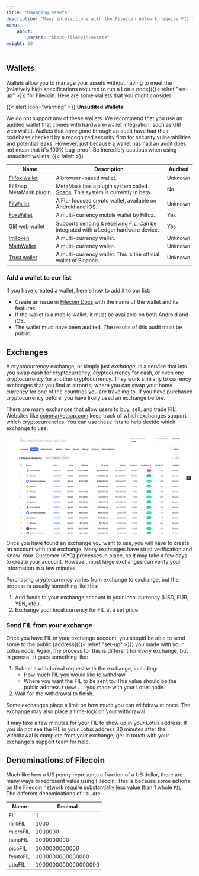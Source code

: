 ```yaml
---
title: "Managing assets"
description: "Many interactions with the Filecoin network require FIL to process. This page explains the different denominations of FIL, how to store it, and how to aquire it."
menu:
    about:
        parent: "about-filecoin-assets"
weight: 60
---
```


## Wallets

Wallets allow you to manage your assets without having to meet the [relatively high specifications required to run a Lotus node]({{< relref "set-up" >}}) for Filecoin. Here are some wallets that you might consider.

{{< alert icon="warning" >}}
**Unaudited Wallets**

We do not support any of these wallets. We recommend that you use an audited wallet that comes with hardware-wallet integration, such as Glif web wallet. Wallets that _have_ gone through an audit have had their codebase checked by a recognized security firm for security vulnerabilities and potential leaks. However, just because a wallet has had an audit does not mean that it's 100% bug-proof. Be incredibly cautious when using unaudited wallets.
{{< /alert >}}

 Name                                           | Description                                                                                                                          | Audited |
| ---------------------------------------------- | ------------------------------------------------------------------------------------------------------------------------------------ | ------- |
| [Filfox wallet](https://wallet.filfox.info/en) | A browser-based wallet.                                                                                                              | Unknown |
| FilSnap MetaMask plugin                        | MetaMask has a plugin system called [Snaps](https://github.com/MetaMask/metamask-snaps-beta/wiki). This system is currently in beta. | No      |
| [FilWallet](https://filwallet.co) | A FIL-focused crypto wallet, available on Android and iOS. | Unknown |
| [FoxWallet](https://foxwallet.com/)            | A multi-currency mobile wallet by Filfox.                                                                                             | Yes     |
| [Glif web wallet](https://wallet.glif.io)                                | Supports sending & receiving FIL. Can be integrated with a Ledger hardware device.                                                   | Yes     |
| [ImToken](https://token.im/)                   | A multi-currency wallet.                                                                                                             | Unknown |
| [MathWallet](https://mathwallet.org/en-us/)    | A multi-currency wallet.                                                                                                             | Unknown |
| [Trust wallet](https://trustwallet.com/)                                   | A multi-currency wallet. This is the official wallet of Binance.                                                                     | Unknown |

### Add a wallet to our list

If you have created a wallet, here's how to add it to our list:

- Create an issue in [Filecoin Docs](https://github.com/filecoin-project/filecoin-docs) with the name of the wallet and its features.
- If the wallet is a mobile wallet, it must be available on both Android and iOS.
- The wallet must have been audited. The results of this audit must be public.

## Exchanges

A cryptocurrency exchange, or simply just _exchange_, is a service that lets you swap cash for cryptocurrency, cryptocurrency for cash, or even one cryptocurrency for another cryptocurrency. They work similarly to currency exchanges that you find at airports, where you can swap your home currency for one of the countries you are traveling to. If you have purchased cryptocurrency before, you have likely used an exchange before.

There are many exchanges that allow users to buy, sell, and trade FIL. Websites like [coinmarketcap.com](https://coinmarketcap.com/currencies/filecoin/markets/) keep track of which exchanges support which cryptocurrencies. You can use these lists to help decide which exchange to use.

![Coinmarketcap show a list of exchanges that support FIL.](coinmarketcap-exchanges.png)

Once you have found an exchange you want to use, you will have to create an account with that exchange. Many exchanges have strict verification and Know-Your-Customer (KYC) processes in place, so it may take a few days to create your account. However, most large exchanges can verify your information in a few minutes.

Purchasing cryptocurrency varies from exchange to exchange, but the process is usually something like this:

1. Add funds to your exchange account in your local currency (USD, EUR, YEN, etc.).
1. Exchange your local currency for FIL at a set price.

### Send FIL from your exchange

Once you have FIL in your exchange account, you should be able to send some to the public [address]({{< relref "set-up" >}}) you made with your Lotus node. Again, the process for this is different for every exchange, but in general, it goes something like:

1. Submit a withdrawal request with the exchange, including:
    - How much FIL you would like to withdraw.
    - Where you want the FIL to be sent to. This value should be the public address `f16mwi...` you made with your Lotus node.
1. Wait for the withdrawal to finish.

Some exchanges place a limit on how much you can withdraw at once. The exchange may also place a time-lock on your withdrawal.

It may take a few minutes for your FIL to show up in your Lotus address. If you do not see the FIL in your Lotus address 30 minutes after the withdrawal is complete from your exchange, get in touch with your exchange's support team for help.

## Denominations of Filecoin

Much like how a US penny represents a fraction of a US dollar, there are many ways to represent value using Filecoin. This is because some actions on the Filecoin network require substantially less value than 1 whole `FIL`. The different denominations of `FIL` are:

| Name     | Decimal             |
| -------- | ------------------- |
| FIL      | 1                   |
| milliFIL | 1000                |
| microFIL | 1000000             |
| nanoFIL  | 1000000000          |
| picoFIL  | 1000000000000       |
| femtoFIL | 1000000000000000    |
| attoFIL  | 1000000000000000000 |
